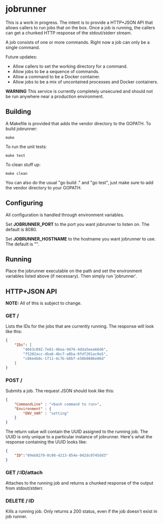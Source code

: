 # jobrunner

This is a work in progress. The intent is to provide a HTTP+JSON API that allows
callers to run jobs that on the box. Once a job is running, the callers can get
a chunked HTTP response of the stdout/stderr stream.

A job consists of one or more commands. Right now a job can only be a single
command.

Future updates:
* Allow callers to set the working directory for a command.
* Allow jobs to be a sequence of commands.
* Allow a command to be a Docker container.
* Allow jobs to be a mix of uncontained processes and Docker containers.

**WARNING** This service is currently completely unsecured and should not be run
anywhere near a production environment.

## Building

A Makefile is provided that adds the vendor directory to the GOPATH. To build
jobrunner:

    make

To run the unit tests:

    make test

To clean stuff up:

    make clean

You can also do the usual "go build ." and "go test", just make sure to add the
vendor directory to your GOPATH.

## Configuring

All configuration is handled through environment variables.

Set **JOBRUNNER_PORT** to the port you want jobrunner to listen on. The default is
8080.

Set **JOBRUNNER_HOSTNAME** to the hostname you want jobrunner to use. The default is
"".

## Running

Place the jobrunner executable on the path and set the environment variables
listed above (if necessary). Then simply run 'jobrunner'.

## HTTP+JSON API

**NOTE:** All of this is subject to change.

### GET /
Lists the IDs for the jobs that are currently running. The response will look
like this:

```json
{
    "IDs": [
        "4663c092-7e61-46ea-9476-4dda5eea66d6",
        "f5202acc-dba6-4bc7-a8ba-0fdf201ac0a5",
        "c86e4b0c-1f11-4c7b-b0bf-e50b0886e06d"
    ]
}
```

### POST /
Submits a job. The request JSON should look like this:

```json
{
    "CommandLine" : "<bash command to run>",
    "Environment" : {
        "ENV_VAR" : "setting"
    }
}
```

The return value will contain the UUID assigned to the running job. The UUID is
only unique to a particular instance of jobrunner. Here's what the response
containing the UUID looks like:

```json
{
    "ID":"09eb8270-0c98-4213-854e-042dc0745dd3"
}
```

### GET /:ID/attach
Attaches to the running job and returns a chunked response of the output from
stdout/stderr.

### DELETE /:ID
Kills a running job. Only returns a 200 status, even if the job doesn't exist
in job runner.
